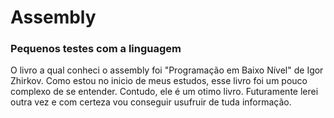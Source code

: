 # Assembly
### Pequenos testes com a linguagem

O livro a qual conheci o assembly foi "Programação em Baixo Nível" de Igor Zhirkov.
Como estou no inicio de meus estudos, esse livro foi um pouco complexo de se entender. Contudo, ele é um otimo livro. 
Futuramente lerei outra vez e com certeza vou conseguir usufruir de tuda informação.
